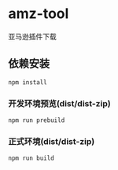 <!--
 * @Author: Leo
 * @Date: 2022-01-04 10:52:23
 * @LastEditors: Leo
 * @LastEditTime: 2022-01-21 11:47:23
 * @Description: file content
-->
# amz-tool

亚马逊插件下载

## 依赖安装
```
npm install
```

### 开发环境预览(dist/dist-zip)
```
npm run prebuild
```

### 正式环境(dist/dist-zip)
```
npm run build
```
